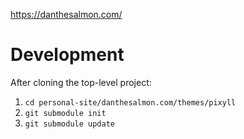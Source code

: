 https://danthesalmon.com/


# Development

After cloning the top-level project:

1. `cd personal-site/danthesalmon.com/themes/pixyll`
1. `git submodule init`
1. `git submodule update`